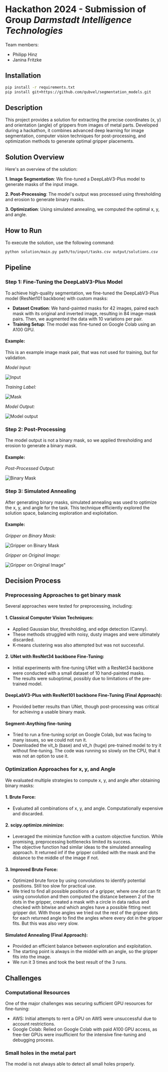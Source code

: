 # Hackathon 2024 - Submission of Group *Darmstadt Intelligence Technologies*
Team members:
- Philipp Hinz
- Janina Fritzke
## Installation
```bash
pip install -r requirements.txt
pip install git+https://github.com/qubvel/segmentation_models.git
```
## Description
This project provides a solution for extracting the precise coordinates (x, y) and orientation (angle) 
of grippers from images of metal parts. Developed during a hackathon, it combines advanced deep learning 
for image segmentation, computer vision techniques for post-processing, and optimization methods to generate 
optimal gripper placements.

## Solution Overview
Here's an overview of the solution:

**1. Image Segmentation**:
We fine-tuned a DeepLabV3-Plus model to generate masks of the input image. 

**2. Post-Processing**:
The model's output was processed using thresholding and erosion to generate binary masks.

**3. Optimization**:
Using simulated annealing, we computed the optimal x, y, and angle.

## How to Run
To execute the solution, use the following command:
```bash
python solution/main.py path/to/input/tasks.csv output/solutions.csv
```

## Pipeline

### Step 1: Fine-Tuning the DeepLabV3-Plus Model

To achieve high-quality segmentation, we fine-tuned the DeepLabV3-Plus model (ResNet101 backbone) with custom masks:
- **Dataset Creation**: We hand-painted masks for 42 images, paired each mask with its original 
and inverted image, resulting in 84 image-mask pairs. Then, we augmented the data with 10 
variations per pair.
- **Training Setup**: The model was fine-tuned on Google Colab using an A100 GPU.

#### Example:
This is an example image mask pair, that was not used for training, but for validation.

*Model Input:*

![Input](readme_images/image_27.png)

*Training Label:*

![Mask](readme_images/mask_27.png)

*Model Output:*

![Model output](readme_images/image_27_output.png)

### Step 2: Post-Processing
The model output is not a binary mask, so we applied thresholding and erosion to generate a 
binary mask.

#### Example:

*Post-Processed Output:*

![Binary Mask](readme_images/image_27_output_prediction.png)

### Step 3: Simulated Annealing
After generating binary masks, simulated annealing was used to optimize the x, y, and angle 
for the task. This technique efficiently explored the solution space, balancing exploration 
and exploitation.

#### Example:

*Gripper on Binary Mask:*

![Gripper on Binary Mask](readme_images/image_27_gripper_on_mask.png)

*Gripper on Original Image:*

![Gripper on Original Image](readme_images/image_27_solution.png)"

## Decision Process

### Preprocessing Approaches to get binary mask
Several approaches were tested for preprocessing, including:

#### 1. Classical Computer Vision Techniques:
- Applied Gaussian blur, thresholding, and edge detection (Canny).
- These methods struggled with noisy, dusty images and were ultimately discarded.
- K-means clustering was also attempted but was not successful.

#### 2. UNet with ResNet34 backbone Fine-Tuning:
- Initial experiments with fine-tuning UNet with a ResNet34 backbone were conducted with a small dataset of 
10 hand-painted masks.
- The results were suboptimal, possibly due to limitations of the pre-trained model.

#### DeepLabV3-Plus with ResNet101 backbone Fine-Tuning (Final Approach):
- Provided better results than UNet, though post-processing was critical for achieving a usable binary mask.

#### Segment-Anything fine-tuning
- Tried to run a fine-tuning script on Google Colab, but was facing to many issues, so we could
not run it.
- Downloaded the vit_b (base) and vit_h (huge) pre-trained model to try it without fine-tuning.
The code was running so slowly on the CPU, that it was not an option to use it.

### Optimization Approaches for x, y, and Angle

We evaluated multiple strategies to compute x, y, and angle after obtaining binary masks:
#### 1. Brute Force:
- Evaluated all combinations of x, y, and angle. Computationally expensive and discarded.

#### 2. scipy.optimize.minimize:
- Leveraged the minimize function with a custom objective function. While promising, 
preprocessing bottlenecks limited its success.
- The objective function had similar ideas to the simulated annealing approach. It returned
inf if the gripper collided with the mask and the distance to the middle of the image if not.

#### 3. Improved Brute Force:
- Optimized brute force by using convolutions to identify potential positions. Still too slow 
for practical use.
- We tried to find all possible positions of a gripper, where one dot can fit using convolution
and then computed the distance between 2 of the dots in the gripper, created a mask with a circle
in data radius and checked with bitwise and which angles have a possible fitting next gripper dot.
With those angles we tried out the rest of the gripper dots for each returned angle to find the
angles where every dot in the gripper fits. But this was also very slow.

#### Simulated Annealing (Final Approach):
- Provided an efficient balance between exploration and exploitation.
- The starting point is always in the middel with an angle, so the gripper fits into the image.
- We run it 3 times and took the best result of the 3 runs.

## Challenges

### Computational Resources
One of the major challenges was securing sufficient GPU resources for fine-tuning:
- AWS: Initial attempts to rent a GPU on AWS were unsuccessful due to account 
restrictions. 
- Google Colab: Relied on Google Colab with paid A100 GPU access, as free-tier 
GPUs were insufficient for the intensive fine-tuning and debugging process.

### Small holes in the metal part
The model is not always able to detect all small holes properly.
